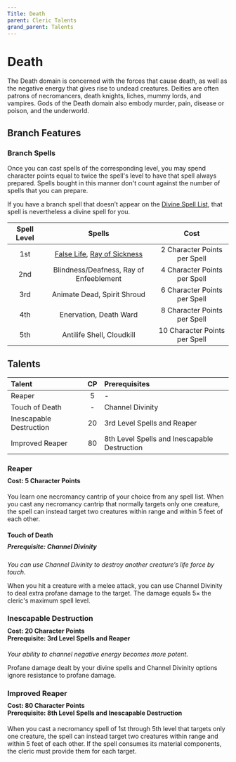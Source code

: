 ```yaml
---
Title: Death
parent: Cleric Talents
grand_parent: Talents
---
```

 
# Death
The Death domain is concerned with the forces that cause death, as well as the negative energy that gives rise to undead creatures. Deities are often patrons of necromancers, death knights, liches, mummy lords, and vampires. Gods of the Death domain also embody murder, pain, disease or poison, and the underworld.

## Branch Features
 
### Branch Spells
Once you can cast spells of the corresponding level, you may spend character points equal to twice the spell's level to have that spell always prepared. Spells bought in this manner don't count against the number of spells that you can prepare.
 
If you have a branch spell that doesn’t appear on the [Divine Spell List](https://stormchaserroleplaying.com/stormchaserRPG/Spells/Lists/Divine/), that spell is nevertheless a divine spell for you.
 
| Spell Level | Spells | Cost |
|:-----------:|:------:|:----:|
| 1st | [False Life](https://stormchaserroleplaying.com/stormchaserRPG/Spells/1/Necromancy/#false-life), [Ray of Sickness](https://stormchaserroleplaying.com/stormchaserRPG/Spells/1/Necromancy/#ray-of-sickness) | 2 Character Points per Spell |
| 2nd | Blindness/Deafness, Ray of Enfeeblement | 4 Character Points per Spell |
| 3rd | Animate Dead, Spirit Shroud | 6 Character Points per Spell |
| 4th | Enervation, Death Ward | 8 Character Points per Spell |
| 5th | Antilife Shell, Cloudkill | 10 Character Points per Spell |

## Talents
 
| Talent | CP | Prerequisites |
|:-------|:--:|:--------------|
| Reaper                  | 5  | - |  
| Touch of Death          | -  | Channel Divinity |  
| Inescapable Destruction | 20 | 3rd Level Spells and Reaper  |  
| Improved Reaper         | 80 | 8th Level Spells and Inescapable Destruction |  

### Reaper
 
<div style="margin-top:-10px;"></div>
 
#### **Cost:** 5 Character Points
You learn one necromancy cantrip of your choice from any spell list. When you cast any necromancy cantrip that normally targets only one creature, the spell can instead target two creatures within range and within 5 feet of each other.

#### Touch of Death

<div style="margin-top:-10px;"></div>
 
##### **Prerequisite:** Channel Divinity
*You can use Channel Divinity to destroy another creature’s life force by touch.*

When you hit a creature with a melee attack, you can use Channel Divinity to deal extra profane damage to the target. The damage equals 5× the cleric's maximum spell level.

### Inescapable Destruction
 
<div style="margin-top:-10px;"></div>
 
#### **Cost:** 20 Character Points<br>**Prerequisite:** 3rd Level Spells and Reaper
*Your ability to channel negative energy becomes more potent.* 

Profane damage dealt by your divine spells and Channel Divinity options ignore resistance to profane damage.

### Improved Reaper
 
<div style="margin-top:-10px;"></div>
 
#### **Cost:** 80 Character Points<br>**Prerequisite:** 8th Level Spells and Inescapable Destruction
When you cast a necromancy spell of 1st through 5th level that targets only one creature, the spell can instead target two creatures within range and within 5 feet of each other. If the spell consumes its material components, the cleric must provide them for each target.
